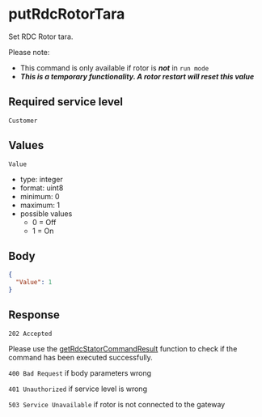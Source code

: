 # putRdcRotorTara

Set RDC Rotor tara.

Please note:

- This command is only available if rotor is ***not*** in `run mode`
- ***This is a temporary functionality. A rotor restart will reset this value***

## Required service level

`Customer`

## Values

`Value`

- type: integer
- format: uint8
- minimum: 0
- maximum: 1
- possible values
  - 0 = Off
  - 1 = On

## Body

```json
{
  "Value": 1
}
```

## Response

`202 Accepted`

Please use the [getRdcStatorCommandResult](../RdcStator/getRdcStatorCommandResult.md) function to check if the command has been executed successfully.

`400 Bad Request` if body parameters wrong

`401 Unauthorized` if service level is wrong

`503 Service Unavailable` if rotor is not connected to the gateway

